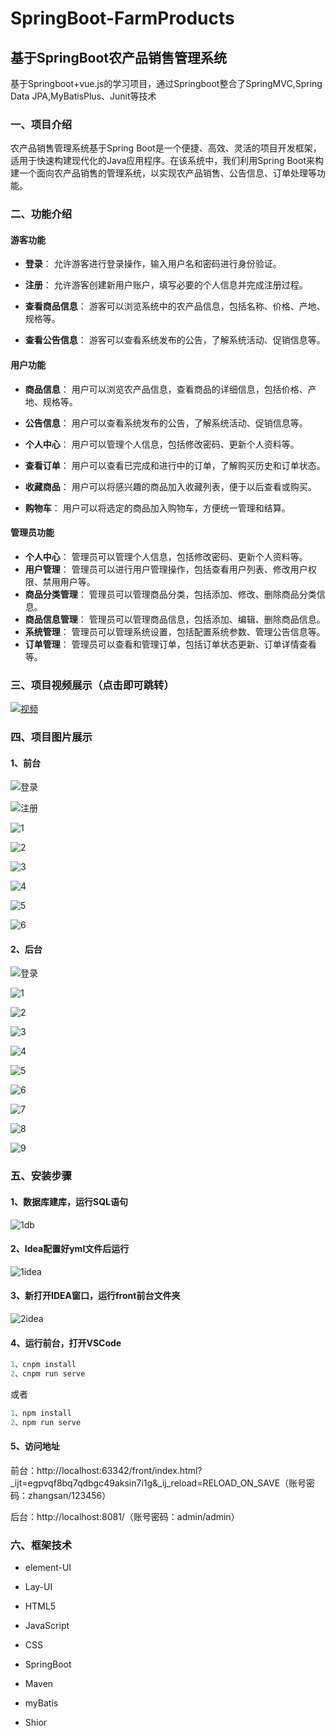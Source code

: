 # SpringBoot-FarmProducts
## 基于SpringBoot农产品销售管理系统

基于Springboot+vue.js的学习项目，通过Springboot整合了SpringMVC,Spring Data JPA,MyBatisPlus、Junit等技术

### 一、项目介绍

农产品销售管理系统基于Spring Boot是一个便捷、高效、灵活的项目开发框架，适用于快速构建现代化的Java应用程序。在该系统中，我们利用Spring Boot来构建一个面向农产品销售的管理系统，以实现农产品销售、公告信息、订单处理等功能。

### 二、功能介绍

#### 游客功能
- **登录**： 允许游客进行登录操作，输入用户名和密码进行身份验证。

- **注册**： 允许游客创建新用户账户，填写必要的个人信息并完成注册过程。

- **查看商品信息**： 游客可以浏览系统中的农产品信息，包括名称、价格、产地、规格等。

- **查看公告信息**：  游客可以查看系统发布的公告，了解系统活动、促销信息等。

#### 用户功能
- **商品信息**： 用户可以浏览农产品信息，查看商品的详细信息，包括价格、产地、规格等。

- **公告信息**：  用户可以查看系统发布的公告，了解系统活动、促销信息等。

- **个人中心**： 用户可以管理个人信息，包括修改密码、更新个人资料等。

- **查看订单**： 用户可以查看已完成和进行中的订单，了解购买历史和订单状态。

- **收藏商品**：  用户可以将感兴趣的商品加入收藏列表，便于以后查看或购买。

- **购物车**： 用户可以将选定的商品加入购物车，方便统一管理和结算。

#### 管理员功能
- **个人中心**： 管理员可以管理个人信息，包括修改密码、更新个人资料等。
- **用户管理**： 管理员可以进行用户管理操作，包括查看用户列表、修改用户权限、禁用用户等。
- **商品分类管理**： 管理员可以管理商品分类，包括添加、修改、删除商品分类信息。
- **商品信息管理**： 管理员可以管理商品信息，包括添加、编辑、删除商品信息。
- **系统管理**：  管理员可以管理系统设置，包括配置系统参数、管理公告信息等。
- **订单管理**： 管理员可以查看和管理订单，包括订单状态更新、订单详情查看等。

### 三、项目视频展示（点击即可跳转）

[![视频](https://github.com/SidneyWenwu/SpringBoot-FarmProducts-Project/blob/main/file/1697444043395.png)](https://www.bilibili.com/video/BV1h34y1M7ab/?vd_source=682d900a893be9a21cc2cf244f7c9b87)

### 四、项目图片展示

#### 1、前台

![登录](https://github.com/SidneyWenwu/CommonResource/blob/main/SpringBoot-FarmProducts/image/front-login.png)

![注册](https://github.com/SidneyWenwu/CommonResource/blob/main/SpringBoot-FarmProducts/image/front-register.png)

![1](https://github.com/SidneyWenwu/CommonResource/blob/main/SpringBoot-FarmProducts/image/front-1.png)

![2](https://github.com/SidneyWenwu/CommonResource/blob/main/SpringBoot-FarmProducts/image/front-2.png)

![3](https://github.com/SidneyWenwu/CommonResource/blob/main/SpringBoot-FarmProducts/image/front-3.png)

![4](https://github.com/SidneyWenwu/CommonResource/blob/main/SpringBoot-FarmProducts/image/front-4.png)

![5](https://github.com/SidneyWenwu/CommonResource/blob/main/SpringBoot-FarmProducts/image/front-5.png)

![6](https://github.com/SidneyWenwu/CommonResource/blob/main/SpringBoot-FarmProducts/image/front-6.png)

#### 2、后台

![登录](https://github.com/SidneyWenwu/CommonResource/blob/main/SpringBoot-FarmProducts/image/admin-login.png)

![1](https://github.com/SidneyWenwu/CommonResource/blob/main/SpringBoot-FarmProducts/image/admin-1.png)

![2](https://github.com/SidneyWenwu/CommonResource/blob/main/SpringBoot-FarmProducts/image/admin-2.png)

![3](https://github.com/SidneyWenwu/CommonResource/blob/main/SpringBoot-FarmProducts/image/admin-3.png)

![4](https://github.com/SidneyWenwu/CommonResource/blob/main/SpringBoot-FarmProducts/image/admin-4.png)

![5](https://github.com/SidneyWenwu/CommonResource/blob/main/SpringBoot-FarmProducts/image/admin-5.png)

![6](https://github.com/SidneyWenwu/CommonResource/blob/main/SpringBoot-FarmProducts/image/admin-6.png)

![7](https://github.com/SidneyWenwu/CommonResource/blob/main/SpringBoot-FarmProducts/image/admin-7.png)

![8](https://github.com/SidneyWenwu/CommonResource/blob/main/SpringBoot-FarmProducts/image/admin-8.png)

![9](https://github.com/SidneyWenwu/CommonResource/blob/main/SpringBoot-FarmProducts/image/admin-9.png)

### 五、安装步骤

#### 1、数据库建库，运行SQL语句

![1db](https://github.com/SidneyWenwu/CommonResource/blob/main/SpringBoot-FarmProducts/image/1db.png)

#### 2、Idea配置好yml文件后运行

![1idea](https://github.com/SidneyWenwu/CommonResource/blob/main/SpringBoot-FarmProducts/image/1idea.png)

#### 3、新打开IDEA窗口，运行front前台文件夹

![2idea](https://github.com/SidneyWenwu/CommonResource/blob/main/SpringBoot-FarmProducts/image/2idea.png)

#### 4、运行前台，打开VSCode

```java 
1、cnpm install
2、cnpm run serve
```

或者

```java 
1、npm install
2、npm run serve
```

#### 5、访问地址

前台：http://localhost:63342/front/index.html?_ijt=egpvqf8bq7qdbgc49aksin7i1g&_ij_reload=RELOAD_ON_SAVE（账号密码：zhangsan/123456）

后台：http://localhost:8081/（账号密码：admin/admin）

### 六、框架技术

* element-UI

* Lay-UI

* HTML5

* JavaScript

* CSS

* SpringBoot

* Maven

* myBatis

* Shior

  

























